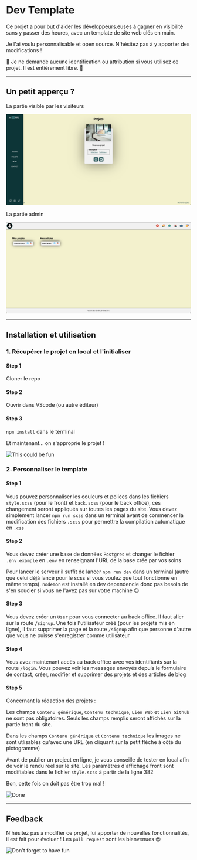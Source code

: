 # Dev Template

Ce projet a pour but d'aider les développeurs.euses à gagner en visibilité sans y passer des heures, avec un template de site web clés en main.

Je l'ai voulu personnalisable et open source. N'hésitez pas à y apporter des modifications !

🚨 Je ne demande aucune identification ou attribution si vous utilisez ce projet. Il est entièrement libre. 🚨

-----------------

## Un petit apperçu ?

La partie visible par les visiteurs

![Visiteurs](./public/img/preview/front.png)

La partie admin

![Admin](./public/img/preview/back.png)

-----------------

## Installation et utilisation

### 1. Récupérer le projet en local et l'initialiser

#### Step 1

Cloner le repo

#### Step 2

Ouvrir dans VScode (ou autre éditeur)

#### Step 3

``` npm install ``` dans le terminal

Et maintenant... on s'approprie le projet !

![This could be fun](https://media.giphy.com/media/oDOnRIDjxlCzC/giphy.gif)

### 2. Personnaliser le template

#### Step 1

Vous pouvez personnaliser les couleurs et polices dans les fichiers ``` style.scss ``` (pour le front) et ``` back.scss ``` (pour le back office), ces changement seront appliqués sur toutes les pages du site. Vous devez simplement lancer ``` npm run scss ``` dans un terminal avant de commencer la modification des fichiers ``` .scss ``` pour permettre la compilation automatique en ``` .css ```

#### Step 2

Vous devez créer une base de données ``` Postgres ``` et changer le fichier ``` .env.example ``` en ``` .env ``` en renseignant l'URL de la base crée par vos soins

Pour lancer le serveur il suffit de lancer ``` npm run dev ``` dans un terminal (autre que celui déjà lancé pour le scss si vous voulez que tout fonctionne en même temps). ``` nodemon ``` est installé en dev dependencie donc pas besoin de s'en soucier si vous ne l'avez pas sur votre machine 😉

#### Step 3

Vous devez créer un ``` User ``` pour vous connecter au back office. Il faut aller sur la route ``` /signup ```. Une fois l'utilisateur créé (pour les projets mis en ligne), il faut supprimer la page et la route ``` /signup ``` afin que personne d'autre que vous ne puisse s'enregistrer comme utilisateur

#### Step 4

Vous avez maintenant accès au back office avec vos identifiants sur la route ``` /login ```. Vous pouvez voir les messages envoyés depuis le formulaire de contact, créer, modifier et supprimer des projets et des articles de blog

#### Step 5

Concernant la rédaction des projets :

Les champs ``` Contenu générique ```, ``` Contenu technique ```, ``` Lien Web ``` et ``` Lien Github ``` ne sont pas obligatoires. Seuls les champs remplis seront affichés sur la partie front du site. 

Dans les champs ``` Contenu générique ``` et ``` Contenu technique ``` les images ne sont utlisables qu'avec une URL (en cliquant sur la petit flèche à côté du pictogramme)

Avant de publier un project en ligne, je vous conseille de tester en local afin de voir le rendu réel sur le site. Les paramètres d'affichage front sont modifiables dans le fichier ``` style.scss ``` à partir de la ligne 382

Bon, cette fois on doit pas être trop mal !

![Done](https://media.giphy.com/media/RkDX47fpp2nHlaZdjY/giphy.gif)

-----------------

## Feedback

N'hésitez pas à modifier ce projet, lui apporter de nouvelles fonctionnalités, il est fait pour évoluer ! Les ``` pull request ``` sont les bienvenues 😉

![Don't forget to have fun](https://media.giphy.com/media/js0dt5JLCU01bvlt7d/giphy.gif)
